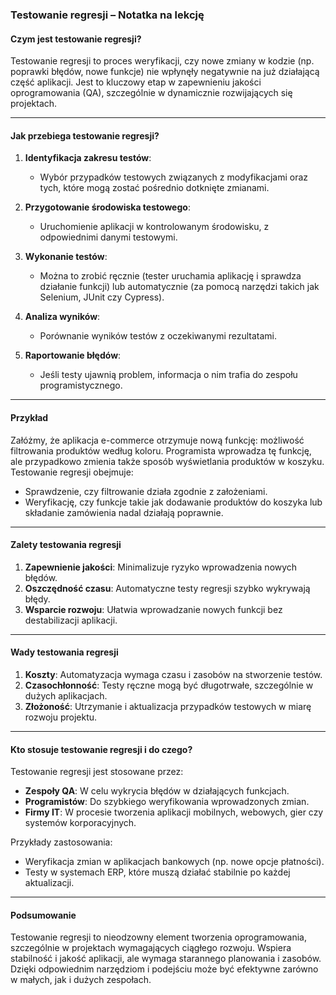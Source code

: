 ### Testowanie regresji – Notatka na lekcję

#### **Czym jest testowanie regresji?**
Testowanie regresji to proces weryfikacji, czy nowe zmiany w kodzie (np. poprawki błędów, nowe funkcje) nie wpłynęły negatywnie na już działającą część aplikacji. Jest to kluczowy etap w zapewnieniu jakości oprogramowania (QA), szczególnie w dynamicznie rozwijających się projektach.

---

#### **Jak przebiega testowanie regresji?**

1. **Identyfikacja zakresu testów**: 
   - Wybór przypadków testowych związanych z modyfikacjami oraz tych, które mogą zostać pośrednio dotknięte zmianami.
   
2. **Przygotowanie środowiska testowego**: 
   - Uruchomienie aplikacji w kontrolowanym środowisku, z odpowiednimi danymi testowymi.

3. **Wykonanie testów**:
   - Można to zrobić ręcznie (tester uruchamia aplikację i sprawdza działanie funkcji) lub automatycznie (za pomocą narzędzi takich jak Selenium, JUnit czy Cypress).

4. **Analiza wyników**:
   - Porównanie wyników testów z oczekiwanymi rezultatami.

5. **Raportowanie błędów**:
   - Jeśli testy ujawnią problem, informacja o nim trafia do zespołu programistycznego.

---

#### **Przykład**
Załóżmy, że aplikacja e-commerce otrzymuje nową funkcję: możliwość filtrowania produktów według koloru. Programista wprowadza tę funkcję, ale przypadkowo zmienia także sposób wyświetlania produktów w koszyku.  
Testowanie regresji obejmuje:
- Sprawdzenie, czy filtrowanie działa zgodnie z założeniami.
- Weryfikację, czy funkcje takie jak dodawanie produktów do koszyka lub składanie zamówienia nadal działają poprawnie.

---

#### **Zalety testowania regresji**
1. **Zapewnienie jakości**: Minimalizuje ryzyko wprowadzenia nowych błędów.
2. **Oszczędność czasu**: Automatyczne testy regresji szybko wykrywają błędy.
3. **Wsparcie rozwoju**: Ułatwia wprowadzanie nowych funkcji bez destabilizacji aplikacji.

---

#### **Wady testowania regresji**
1. **Koszty**: Automatyzacja wymaga czasu i zasobów na stworzenie testów.
2. **Czasochłonność**: Testy ręczne mogą być długotrwałe, szczególnie w dużych aplikacjach.
3. **Złożoność**: Utrzymanie i aktualizacja przypadków testowych w miarę rozwoju projektu.

---

#### **Kto stosuje testowanie regresji i do czego?**
Testowanie regresji jest stosowane przez:
- **Zespoły QA**: W celu wykrycia błędów w działających funkcjach.
- **Programistów**: Do szybkiego weryfikowania wprowadzonych zmian.
- **Firmy IT**: W procesie tworzenia aplikacji mobilnych, webowych, gier czy systemów korporacyjnych.

Przykłady zastosowania:
- Weryfikacja zmian w aplikacjach bankowych (np. nowe opcje płatności).
- Testy w systemach ERP, które muszą działać stabilnie po każdej aktualizacji.

---

#### **Podsumowanie**
Testowanie regresji to nieodzowny element tworzenia oprogramowania, szczególnie w projektach wymagających ciągłego rozwoju. Wspiera stabilność i jakość aplikacji, ale wymaga starannego planowania i zasobów. Dzięki odpowiednim narzędziom i podejściu może być efektywne zarówno w małych, jak i dużych zespołach.
